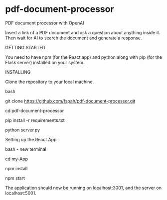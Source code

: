 # pdf-document-processor

PDF document processor with OpenAI

Insert a link of a PDF document and ask a question about anything inside it. Then wait for AI to search the document and generate a response.





GETTING STARTED

You need to have npm (for the React app) and python along with pip (for the Flask server) installed on your system.




INSTALLING

Clone the repository to your local machine.

bash

git clone https://github.com/fspah/pdf-document-processor.git

cd pdf-document-processor

pip install -r requirements.txt

python server.py

Setting up the React App

bash - new terminal

cd my-App

npm install

npm start

The application should now be running on localhost:3001, and the server on localhost:5001.
    
